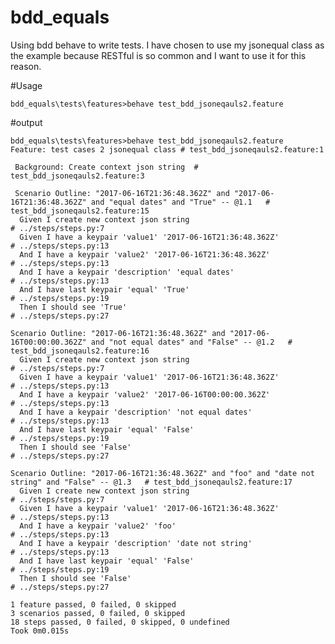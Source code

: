 # bdd_equals
Using bdd behave to write tests. I have chosen to use my jsonequal class as the example 
because RESTful is so common and I want to use it for this reason.

#Usage 

    bdd_equals\tests\features>behave test_bdd_jsoneqauls2.feature

#output
    
    bdd_equals\tests\features>behave test_bdd_jsoneqauls2.feature
    Feature: test cases 2 jsonequal class # test_bdd_jsoneqauls2.feature:1

     Background: Create context json string  # test_bdd_jsoneqauls2.feature:3

     Scenario Outline: "2017-06-16T21:36:48.362Z" and "2017-06-16T21:36:48.362Z" and "equal dates" and "True" -- @1.1   # test_bdd_jsoneqauls2.feature:15
      Given I create new context json string                                                                           # ../steps/steps.py:7
      Given I have a keypair 'value1' '2017-06-16T21:36:48.362Z'                                                       # ../steps/steps.py:13
      And I have a keypair 'value2' '2017-06-16T21:36:48.362Z'                                                         # ../steps/steps.py:13
      And I have a keypair 'description' 'equal dates'                                                                 # ../steps/steps.py:13
      And I have last keypair 'equal' 'True'                                                                           # ../steps/steps.py:19
      Then I should see 'True'                                                                                         # ../steps/steps.py:27

    Scenario Outline: "2017-06-16T21:36:48.362Z" and "2017-06-16T00:00:00.362Z" and "not equal dates" and "False" -- @1.2   # test_bdd_jsoneqauls2.feature:16
      Given I create new context json string                                                                                # ../steps/steps.py:7
      Given I have a keypair 'value1' '2017-06-16T21:36:48.362Z'                                                            # ../steps/steps.py:13
      And I have a keypair 'value2' '2017-06-16T00:00:00.362Z'                                                              # ../steps/steps.py:13
      And I have a keypair 'description' 'not equal dates'                                                                  # ../steps/steps.py:13
      And I have last keypair 'equal' 'False'                                                                               # ../steps/steps.py:19
      Then I should see 'False'                                                                                             # ../steps/steps.py:27

    Scenario Outline: "2017-06-16T21:36:48.362Z" and "foo" and "date not string" and "False" -- @1.3   # test_bdd_jsoneqauls2.feature:17
      Given I create new context json string                                                           # ../steps/steps.py:7
      Given I have a keypair 'value1' '2017-06-16T21:36:48.362Z'                                       # ../steps/steps.py:13
      And I have a keypair 'value2' 'foo'                                                              # ../steps/steps.py:13
      And I have a keypair 'description' 'date not string'                                             # ../steps/steps.py:13
      And I have last keypair 'equal' 'False'                                                          # ../steps/steps.py:19
      Then I should see 'False'                                                                        # ../steps/steps.py:27

    1 feature passed, 0 failed, 0 skipped
    3 scenarios passed, 0 failed, 0 skipped
    18 steps passed, 0 failed, 0 skipped, 0 undefined
    Took 0m0.015s


